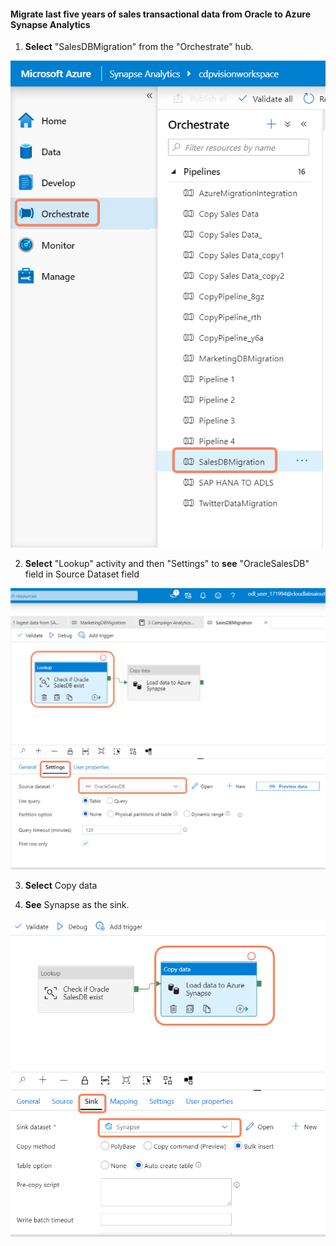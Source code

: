 #### Migrate last five years of sales transactional data from Oracle to Azure Synapse Analytics

1. **Select** "SalesDBMigration" from the "Orchestrate" hub.

![](../media/2020-04-10_16-42-55.png)

2. **Select** "Lookup" activity and then "Settings" to **see** "OracleSalesDB" field in Source Dataset field

![](../media/2020-04-10_16-50-57.png)

3. **Select** Copy data

4. **See** Synapse as the sink.

![](../media/2020-04-10_16-54-39.png)
